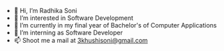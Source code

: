 - 👋 Hi, I’m Radhika Soni
- 👀 I’m interested in Software Development
- 🌱 I’m currently in my final year of Bachelor's of Computer Applications
- 💞️ I’m interning as Software Developer 
- 📫 Shoot me a mail at 3khushisoni@gmail.com

<!---
Radhika14soni/Radhika14soni is a ✨ special ✨ repository because its `README.md` (this file) appears on your GitHub profile.
You can click the Preview link to take a look at your changes.
--->
